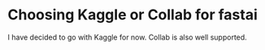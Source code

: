  # Choosing Kaggle or Collab for fastai 

I have decided to go with Kaggle for now. Collab is also well supported. 
